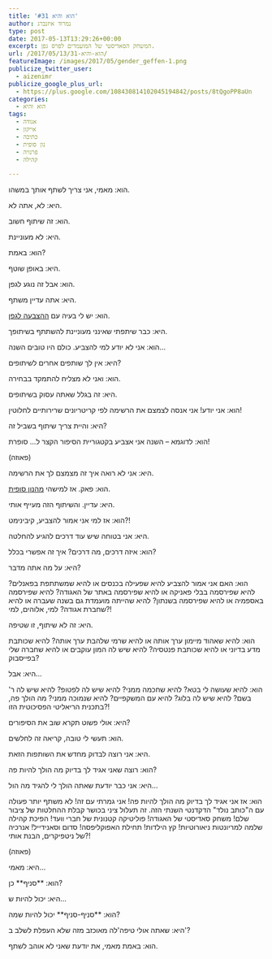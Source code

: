 ```yaml
---
title: 'הוא והיא #31'
author: נמרוד איזנברג
type: post
date: 2017-05-13T13:29:26+00:00
excerpt: המשחק הסאדיסטי של המועמדים לפרס גפן.
url: /2017/05/13/הוא-והיא-31/
featureImage: /images/2017/05/gender_geffen-1.png
publicize_twitter_user:
  - aizenimr
publicize_google_plus_url:
  - https://plus.google.com/108430814102045194842/posts/8tQgoPP8aUn
categories:
  - הוא והיא
tags:
  - אגודה
  - אייקון
  - כתיבה
  - נון סופית
  - פרנויה
  - קהילה

---
```

הוא: מאמי, אני צריך לשתף אותך במשהו.

היא: לא, אתה לא.

הוא: זה שיתוף חשוב.

היא: לא מעוניינת.

הוא: באמת?

היא: באופן שוטף.

הוא: אבל זה נוגע לגפן.

היא: אתה עדיין משתף.

הוא: יש לי בעיה עם [ההצבעה לגפן][1].

היא: כבר שיתפתי שאינני מעוניינת להשתתף בשיתופך.

הוא: אני לא יודע למי להצביע. כולם היו טובים השנה&#8230;

היא: אין לך שותפים אחרים לשיתופים?

הוא: ואני לא מצליח להתמקד בבחירה.

היא: זה בגלל שאתה עסוק בשיתופים.

הוא: אני יודע! אני אנסה לצמצם את הרשימה לפי קריטריונים שרירותיים לחלוטין!

היא: והיית צריך שיתוף בשביל זה?

הוא: לדוגמא &#8211; השנה אני אצביע בקטגוריית הסיפור הקצר ל&#8230; סופרת!

(פאוזה)

היא: אני לא רואה איך זה מצמצם לך את הרשימה.

הוא: פאק. אז למישהי [מהנון סופית][2].

היא: עדיין. והשיתוף הזה מעייף אותי.

הוא: אז למי אני אמור להצביע, קיבינימט?!

היא: אני בטוחה שיש עוד דרכים להגיע להחלטה.

הוא: איזה דרכים, מה דרכים? איך זה אפשרי בכלל?

היא: על מה אתה מדבר?

הוא: האם אני אמור להצביע להיא שפעילה בכנסים או להיא שמשתתפת בפאנלים? להיא שפירסמה בבלי פאניקה או להיא שפירסמה באתר של האגודה? להיא שפירסמה באספמיה או להיא שפירסמה בשנתון? להיא שהייתה מועמדת גם בשנה שעברה או להיא שחברת אגודה? למי, אלוהים, למי?!

היא: זה לא שיתוף, זו שטיפה.

הוא: להיא שאהוד מיימון ערך אותה או להיא שרמי שלהבת ערך אותה? להיא שכותבת מדע בדיוני או להיא שכותבת פנטסיה? להיא שיש לה המון עוקבים או להיא שחברה שלי בפייסבוק?

היא: אבל&#8230;

הוא: להיא שעושה לי בטא? להיא שחכמה ממני? להיא שיש לה לפטופ? להיא שיש לה ר' בשם? להיא שיש לה בלוג? להיא עם המשקפיים? להיא שנמוכה ממני? מה הולך פה, בתכנית הריאליטי הפסיכוטית הזו?!

היא: אולי פשוט תקרא שוב את הסיפורים?

הוא: תעשי לי טובה, קריאה זה לחלשים.

היא: אני רוצה לבדוק מחדש את השותפות הזאת.

הוא: רוצה שאני אגיד לך בדיוק מה הולך להיות פה?

היא: אני כבר יודעת שאתה הולך לי להגיד מה הול&#8230;

הוא: אז אני אגיד לך בדיוק מה הולך להיות פה! אני גמרתי עם זה! לא משתף יותר פעולה עם ה"כותב נולד" הדקדנטי השנתי הזה. זה תעלול ציני בכושר קבלת ההחלטות של ציבור שלם! משחק סאדיסטי של האגודה! פוליטיקה קטנונית של חברי וועד! הפיכת קהילה שלמה למריונטות ניאורוטיות! קץ הילדות! תחילת האפוקליפסה! סדום וסאנידייל! אנרכיה של ניטפיקרים, הבנת אותי?!

(פאוזה)

היא: מאמי&#8230;

הוא: \*\*סניף\*\* כן?

היא: יכול להיות ש&#8230;

הוא: \*\*סניף-סניף\*\* יכול להיות שמה?

היא: שאתה אולי טיפה'לה מאוכזב מזה שלא העפלת לשלב ב'?

הוא: באמת מאמי, את יודעת שאני לא אוהב לשתף.

 [1]: http://geffen.sf-f.org.il/?p=1416
 [2]: /2015/08/05/%d7%94%d7%95%d7%90-%d7%95%d7%94%d7%99%d7%90-2/